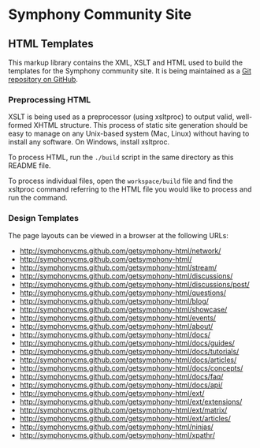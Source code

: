 # Symphony Community Site

## HTML Templates

This markup library contains the XML, XSLT and HTML used to build the templates for the Symphony community site. It is being maintained as a [Git repository on GitHub](https://github.com/bauhouse/getsymphony-html).

### Preprocessing HTML

XSLT is being used as a preprocessor (using xsltproc) to output valid, well-formed XHTML structure. This process of static site generation should be easy to manage on any Unix-based system (Mac, Linux) without having to install any software. On Windows, install xsltproc.

To process HTML, run the `./build` script in the same directory as this README file.

To process individual files, open the `workspace/build` file and find the xsltproc command referring to the HTML file you would like to process and run the command.

### Design Templates

The page layouts can be viewed in a browser at the following URLs: 

* http://symphonycms.github.com/getsymphony-html/network/
* http://symphonycms.github.com/getsymphony-html/
* http://symphonycms.github.com/getsymphony-html/stream/
* http://symphonycms.github.com/getsymphony-html/discussions/
* http://symphonycms.github.com/getsymphony-html/discussions/post/
* http://symphonycms.github.com/getsymphony-html/questions/
* http://symphonycms.github.com/getsymphony-html/blog/
* http://symphonycms.github.com/getsymphony-html/showcase/
* http://symphonycms.github.com/getsymphony-html/events/
* http://symphonycms.github.com/getsymphony-html/about/
* http://symphonycms.github.com/getsymphony-html/docs/
* http://symphonycms.github.com/getsymphony-html/docs/guides/
* http://symphonycms.github.com/getsymphony-html/docs/tutorials/
* http://symphonycms.github.com/getsymphony-html/docs/articles/
* http://symphonycms.github.com/getsymphony-html/docs/concepts/
* http://symphonycms.github.com/getsymphony-html/docs/faq/
* http://symphonycms.github.com/getsymphony-html/docs/api/
* http://symphonycms.github.com/getsymphony-html/ext/
* http://symphonycms.github.com/getsymphony-html/ext/extensions/
* http://symphonycms.github.com/getsymphony-html/ext/matrix/
* http://symphonycms.github.com/getsymphony-html/ext/articles/
* http://symphonycms.github.com/getsymphony-html/ninjas/
* http://symphonycms.github.com/getsymphony-html/xpathr/

